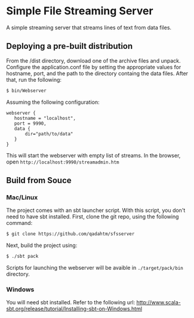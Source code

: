 # Simple File Streaming Server
A simple streaming server that streams lines of text from data files. 

## Deploying a pre-built distribution
From the /dist directory, download one of the archive files and unpack. 
Configure the application.conf file by setting the appropriate values for hostname, port, and the path to the directory containg the data files. 
After that, run the following:
 ```sh
 $ bin/Webserver
 ```
 
 Assuming the following configuration:
 ```
 webserver {
	hostname = "localhost",
	port = 9990,
	data {		
		dir="path/to/data"
	}
}
 ```
 
 This will start the webserver with empty list of streams. In the browser, open `http://localhost:9990/streamadmin.htm`
 
## Build from Souce
### Mac/Linux
The project comes with an sbt launcher script. With this script, you don't need to have sbt installed. First, clone the git repo, using the following command: 
```sh
$ git clone https://github.com/qadahtm/sfsserver
```
Next, build the project using:
```sh
$ ./sbt pack
```
Scripts for launching the webserver will be avaible in `./target/pack/bin` directory.
### Windows
You will need sbt installed. Refer to the following url: http://www.scala-sbt.org/release/tutorial/Installing-sbt-on-Windows.html